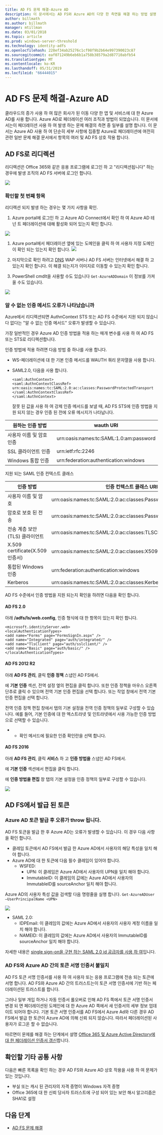 ```yaml
---
title: AD FS 문제 해결-Azure AD
description: 이 문서에서는 AD FS와 Azure AD의 다양 한 측면을 해결 하는 방법 설명
author: billmath
ms.author: billmath
manager: mtillman
ms.date: 03/01/2018
ms.topic: article
ms.prod: windows-server-threshold
ms.technology: identity-adfs
ms.openlocfilehash: 228ef34ab25276c1cf98f9b2b64e997390023c87
ms.sourcegitcommit: eaf071249b6eb6b1a758b38579a2d87710abfb54
ms.translationtype: MT
ms.contentlocale: ko-KR
ms.lasthandoff: 05/31/2019
ms.locfileid: "66444015"
---
```

# <a name="ad-fs-troubleshooting---azure-ad"></a>AD FS 문제 해결-Azure AD
클라우드의 증가 사용 하 여 많은 회사가 된 이동 다양 한 앱 및 서비스에 대 한 Azure AD를 사용 합니다.  Azure AD로 페더레이션 여러 조직과 방법이 되었습니다.  이 문서에서는이 페더레이션 사용 하 여 발생 하는 문제 해결의 측면 중 일부를 설명 합니다.  이 문서는 Azure AD 사용 하 여 단순히 세부 사항에 집중할 Azure로 페더레이션에 여전히 관련 일반 문제 해결 문서에서 항목의 여러 및 AD FS 상호 작용 합니다.

## <a name="redirection-to-ad-fs"></a>AD FS로 리디렉션
리디렉션은 Office 365와 같은 응용 프로그램에 로그인 하 고 "리디렉션됩니다" 하는 경우에 발생 조직의 AD FS 서버에 로그인 합니다.

![](media/ad-fs-tshoot-azure/azure1.png)


### <a name="first-things-to-check"></a>확인할 첫 번째 항목
리디렉션 되지 발생 하는 경우는 몇 가지 사항을 확인.

   1. Azure portal에 로그인 하 고 Azure AD Connect에서 확인 하 여 Azure AD 테 넌 트 페더레이션에 대해 활성화 되어 있는지 확인 합니다.

![](media/ad-fs-tshoot-azure/azure2.png)

1. Azure portal에서 페더레이션 옆에 있는 도메인을 클릭 하 여 사용자 지정 도메인이 확인 되는 있는지 확인 합니다.
   ![](media/ad-fs-tshoot-azure/azure3.png)

2. 마지막으로 확인 하려고 [DNS](ad-fs-tshoot-dns.md) WAP 서버나 AD FS 서버는 인터넷에서 해결 하 고 있는지 확인 합니다.  이 해결 되는지가 이미지로 이동할 수 있는지 확인 합니다.
3. PowerShell cmdlt을 사용할 수도 있습니다 `Get-AzureADDomain` 이 정보를 가져올 수도 있습니다.

![](media/ad-fs-tshoot-azure/azure6.png)

### <a name="you-are-receiving-an-unknown-auth-method-error"></a>알 수 없는 인증 메서드 오류가 나타났습니까
Azure에서 리디렉션되면 AuthnContext STS 또는 AD FS 수준에서 지원 되지 않습니다 없다는 "알 수 없는 인증 메서드" 오류가 발생할 수 있습니다. 

가장 일반적인 경우 Azure AD 인증 방법을 적용 하는 매개 변수를 사용 하 여 AD FS 또는 STS로 리디렉션합니다. 

인증 방법에 적용 하려면 다음 방법 중 하나를 사용 합니다.
- WS-페더레이션에 대 한 기본 인증 메서드를 WAUTH 쿼리 문자열을 사용 합니다.

- SAML2.0, 다음을 사용 합니다.
  ```
  <saml:AuthnContext>
  <saml:AuthnContextClassRef>
  urn:oasis:names:tc:SAML:2.0:ac:classes:PasswordProtectedTransport
  </saml:AuthnContextClassRef>
  </saml:AuthnContext>
  ```
  잘못 된 값을 사용 하 여 강제 인증 메서드를 보낼 때, AD FS STS에 인증 방법을 지원 되지 않는 경우 인증 된 전에 오류 메시지가 나타납니다.

|원하는 인증 방법|wauth URI|
|-----|-----|
|사용자 이름 및 암호 인증|urn:oasis:names:tc:SAML:1.0:am:password|
|SSL 클라이언트 인증|urn:ietf:rfc:2246|
|Windows 통합 인증|urn:federation:authentication:windows|

지원 되는 SAML 인증 컨텍스트 클래스

|인증 방법|인증 컨텍스트 클래스 URI|
|-----|-----| 
|사용자 이름 및 암호|urn:oasis:names:tc:SAML:2.0:ac:classes:Password|
|암호로 보호 된 전송|urn:oasis:names:tc:SAML:2.0:ac:classes:PasswordProtectedTransport|
|전송 계층 보안 (TLS) 클라이언트|urn:oasis:names:tc:SAML:2.0:ac:classes:TLSClient
|X.509 certificate(X.509 인증서)|urn:oasis:names:tc:SAML:2.0:ac:classes:X509
|통합된 Windows 인증|urn:federation:authentication:windows|
|Kerberos|urn:oasis:names:tc:SAML:2.0:ac:classes:Kerberos|

AD FS 수준에서 인증 방법을 지원 되는지 확인을 하려면 다음을 확인 합니다.

#### <a name="ad-fs-20"></a>AD FS 2.0 

아래 **/adfs/ls/web.config**, 인증 형식에 대 한 항목이 있는지 확인 합니다.

```
<microsoft.identityServer.web>
<localAuthenticationTypes>
<add name="Forms" page="FormsSignIn.aspx" />
<add name="Integrated" page="auth/integrated/" />
<add name="TlsClient" page="auth/sslclient/" />
<add name="Basic" page="auth/basic/" />
</localAuthenticationTypes>
```

#### <a name="ad-fs-2012-r2"></a>AD FS 2012 R2

아래 **AD FS 관리**, 클릭 **인증 정책** 스냅인 AD FS에서.

에 **기본 인증** 섹션, 전역 설정 옆의 편집을 클릭 합니다. 또한 인증 정책을 마우스 오른쪽 단추로 클릭 수 있으며 전역 기본 인증 편집을 선택 합니다. 또는 작업 창에서 전역 기본 인증 편집을 선택 합니다.

전역 인증 정책 편집 창에서 탭의 기본 설정을 전역 인증 정책의 일부로 구성할 수 있습니다. 예를 들어, 기본 인증에 대 한 엑스트라넷 및 인트라넷에서 사용 가능한 인증 방법으로 선택할 수 있습니다.

* * 확인 메서드에 필요한 인증 확인란을 선택 합니다. 

#### <a name="ad-fs-2016"></a>AD FS 2016

아래 **AD FS 관리**, 클릭 **서비스** 하 고 **인증 방법을** 스냅인 AD FS에서.

에 **기본 인증** 섹션에서 편집을 클릭 합니다.

에 **인증 방법을 편집** 창 탭의 기본 설정을 인증 정책의 일부로 구성할 수 있습니다.

![](media/ad-fs-tshoot-azure/azure4.png)

## <a name="tokens-issued-by-ad-fs"></a>AD FS에서 발급 된 토큰

### <a name="azure-ad-throws-error-after-token-issuance"></a>Azure AD 토큰 발급 후 오류가 throw 됩니다.
AD FS 토큰을 발급 한 후 Azure AD는 오류가 발생할 수 있습니다. 이 경우 다음 사항을 확인 합니다.
- 클레임 토큰에서 AD FS에서 발급 한 Azure AD에서 사용자의 해당 특성을 일치 해야 합니다.
- Azure AD에 대 한 토큰에 다음 필수 클레임이 있어야 합니다.
    - WSFED: 
        - UPN: 이 클레임은 Azure AD에서 사용자의 UPN을 일치 해야 합니다.
        - ImmutableID: 이 클레임의 값에는 Azure AD에서 사용자의 ImmutableID를 sourceAnchor 일치 해야 합니다.

Azure AD의 사용자 특성 값을 검색할 다음 명령줄을 실행 합니다. `Get-AzureADUser –UserPrincipalName <UPN>`

![](media/ad-fs-tshoot-azure/azure5.png)

   - SAML 2.0:
       - IDPEmail: 이 클레임의 값에는 Azure AD에서 사용자의 사용자 계정 이름을 일치 해야 합니다.
       - NAMEID: 이 클레임의 값에는 Azure AD에서 사용자의 ImmutableID를 sourceAnchor 일치 해야 합니다.

자세한 내용은 [single sign-on을 구현 하는 SAML 2.0 id 공급자를 사용 하 여](https://technet.microsoft.com/library/dn641269.aspx)입니다.

### <a name="token-signing-certificate-mismatch-between-ad-fs-and-azure-ad"></a>AD FS와 Azure AD 간의 토큰 서명 인증서 불일치

AD FS 토큰 서명 인증서를 사용 하 여 사용자 또는 응용 프로그램에 전송 되는 토큰에 서명 합니다. AD FS와 Azure AD 간의 트러스트는이 토큰 서명 인증서에 기반 하는 페더레이션된 트러스트를 합니다.

그러나 일부 개입 하거나 자동 인증서 롤오버로 인해 AD FS 쪽에서 토큰 서명 인증서 변경 되 면 페더레이션된 도메인에 대 한 Azure AD 쪽에서 새 인증서의 세부 정보 업데이트 되어야 합니다. 기본 토큰 서명 인증서를 AD FS에서 Azure Ad와 다른 경우 AD FS에서 발급 한 토큰이 Azure AD에 의해 신뢰 되지 않습니다. 따라서 페더레이션된 사용자가 로그온 할 수 없습니다.

따르면이 문제를 해결 하는 단계에서 설명 [Office 365 및 Azure Active Directory에 대 한 페더레이션 인증서 갱신](https://docs.microsoft.com/azure/active-directory/connect/active-directory-aadconnect-o365-certs)합니다.

## <a name="other-common-things-to-check"></a>확인할 기타 공통 사항
다음은 빠른 목록을 확인 하는 경우 AD FS와 Azure AD 상호 작용을 사용 하 여 문제가 있는 것입니다.
- 부실 또는 캐시 된 관리자의 자격 증명이 Windows 자격 증명
- Office 365에 대 한 신뢰 당사자 트러스트에 구성 되어 있는 보안 해시 알고리즘은 SHA1로 설정

## <a name="next-steps"></a>다음 단계

- [AD FS 문제 해결](ad-fs-tshoot-overview.md)